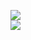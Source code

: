 [![](https://img.shields.io/badge/Made%20With-Github%20Spray-lightgrey.svg?style=for-the-badge&logo=github)](https://github.com/Annihil/github-spray#30153)  
[![](https://i.imgur.com/2DrTn0Z.gif)](https://github.com/Annihil/github-spray)